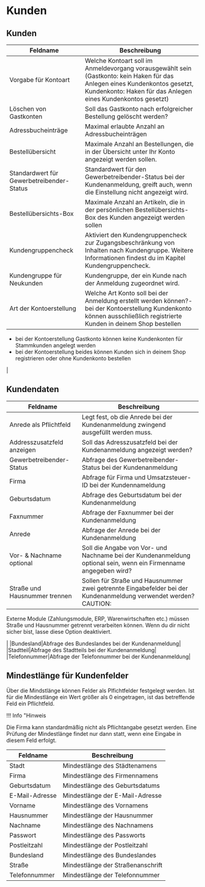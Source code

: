# Kunden 

## Kunden 

|Feldname|Beschreibung|
|--------|------------|
|Vorgabe für Kontoart|Welche Kontoart soll im Anmeldevorgang vorausgewählt sein \(Gastkonto: kein Haken für das Anlegen eines Kundenkontos gesetzt, Kundenkonto: Haken für das Anlegen eines Kundenkontos gesetzt\)|
|Löschen von Gastkonten|Soll das Gastkonto nach erfolgreicher Bestellung gelöscht werden?|
|Adressbucheinträge|Maximal erlaubte Anzahl an Adressbucheinträgen|
|Bestellübersicht|Maximale Anzahl an Bestellungen, die in der Übersicht unter Ihr Konto angezeigt werden sollen.|
|Standardwert für Gewerbetreibender-Status|Standardwert für den Gewerbetreibender-Status bei der Kundenanmeldung, greift auch, wenn die Einstellung nicht angezeigt wird.|
|Bestellübersichts-Box|Maximale Anzahl an Artikeln, die in der persönlichen Bestellübersichts-Box des Kunden angezeigt werden sollen|
|Kundengruppencheck|Aktiviert den Kundengruppencheck zur Zugangsbeschränkung von Inhalten nach Kundengruppe. Weitere Informationen findest du im Kapitel Kundengruppencheck.|
|Kundengruppe für Neukunden|Kundengruppe, der ein Kunde nach der Anmeldung zugeordnet wird.|
|Art der Kontoerstellung|Welche Art Konto soll bei der Anmeldung erstellt werden können?-   bei der Kontoerstellung Kundenkonto können ausschließlich registrierte Kunden in deinem Shop bestellen
-   bei der Kontoerstellung Gastkonto können keine Kundenkonten für Stammkunden angelegt werden
-   bei der Kontoerstellung beides können Kunden sich in deinem Shop registrieren oder ohne Kundenkonto bestellen

|

## Kundendaten 

|Feldname|Beschreibung|
|--------|------------|
|Anrede als Pflichtfeld|Legt fest, ob die Anrede bei der Kundenanmeldung zwingend ausgefüllt werden muss.|
|Addresszusatzfeld anzeigen|Soll das Adresszusatzfeld bei der Kundenanmeldung angezeigt werden?|
|Gewerbetreibender-Status|Abfrage des Gewerbetreibender-Status bei der Kundenanmeldung|
|Firma|Abfrage für Firma und Umsatzsteuer-ID bei der Kundennameldung|
|Geburtsdatum|Abfrage des Geburtsdatum bei der Kundenanmeldung|
|Faxnummer|Abfrage der Faxnummer bei der Kundenanmeldung|
|Anrede|Abfrage der Anrede bei der Kundenanmeldung|
|Vor- & Nachname optional|Soll die Angabe von Vor- und Nachname bei der Kundenanmeldung optional sein, wenn ein Firmenname angegeben wird?|
|Straße und Hausnummer trennen|Sollen für Straße und Hausnummer zwei getrennte Eingabefelder bei der Kundenanmeldung verwendet werden?CAUTION:

Externe Module \(Zahlungsmodule, ERP, Warenwirtschaften etc.\) müssen Straße und Hausnummer getrennt verarbeiten können. Wenn du dir nicht sicher bist, lasse diese Option deaktiviert.

|
|Bundesland|Abfrage des Bundeslandes bei der Kundenanmeldung|
|Stadtteil|Abfrage des Stadtteils bei der Kundenanmeldung|
|Telefonnummer|Abfrage der Telefonnummer bei der Kundenanmeldung|

## Mindestlänge für Kundenfelder 

Über die Mindstlänge können Felder als Plfichtfelder festgelegt werden. Ist für die Mindestlänge ein Wert größer als 0 eingetragen, ist das betreffende Feld ein Pflichtfeld.

!!! Info "Hinweis
	

Die Firma kann standardmäßig nicht als Pflichtangabe gesetzt werden. Eine Prüfung der Mindestlänge findet nur dann statt, wenn eine Eingabe in diesem Feld erfolgt.

|Feldname|Beschreibung|
|--------|------------|
|Stadt|Mindestlänge des Städtenamens|
|Firma|Mindestlänge des Firmennamens|
|Geburtsdatum|Mindestlänge des Geburtsdatums|
|E-Mail-Adresse|Mindestlänge der E-Mail-Adresse|
|Vorname|Mindestlänge des Vornamens|
|Hausnummer|Mindestlänge der Hausnummer|
|Nachname|Mindestlänge des Nachnamens|
|Passwort|Mindestlänge des Passworts|
|Postleitzahl|Mindestlänge der Postleitzahl|
|Bundesland|Mindestlänge des Bundeslandes|
|Straße|Mindestlänge der Straßenanschrift|
|Telefonnummer|Mindestlänge der Telefonnummer|



